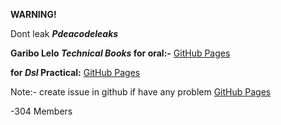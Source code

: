 **WARNING!**

Dont leak **_Pdeacodeleaks_**

**Garibo Lelo _Technical Books_ for oral:-**
[GitHub Pages](https://drive.google.com/drive/u/0/folders/18RrPoSQJWgfRnYKSRpQKT4qBAksKW2YI)

**for _Dsl_ Practical:**
[GitHub Pages](https://github.com/pdeacodeleaks/Dsl)

Note:- create issue in github if have any problem
[GitHub Pages](https://github.com/pdeacodeleaks)

-304 Members 
